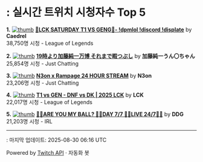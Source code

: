 # : 실시간 트위치 시청자수 Top 5

**1.** [![thumb](https://static-cdn.jtvnw.net/previews-ttv/live_user_caedrel-320x180.jpg)](https://twitch.tv/Caedrel)
**[🔴LCK SATURDAY T1 VS GENG🔴-  !dpmlol !discord !displate](https://twitch.tv/Caedrel)** by **Caedrel**<br>38,750명 시청  - League of Legends

**2.** [![thumb](https://static-cdn.jtvnw.net/previews-ttv/live_user_kato_junichi0817-320x180.jpg)](https://twitch.tv/加藤純一うん〇ちゃん)
**[19時より加藤純一万博 それまで暇つぶし](https://twitch.tv/加藤純一うん〇ちゃん)** by **加藤純一うん〇ちゃん**<br>25,854명 시청  - Just Chatting

**3.** [![thumb](https://static-cdn.jtvnw.net/previews-ttv/live_user_n3on-320x180.jpg)](https://twitch.tv/N3on)
**[N3on x Rampage 24 HOUR STREAM](https://twitch.tv/N3on)** by **N3on**<br>23,206명 시청  - Just Chatting

**4.** [![thumb](https://static-cdn.jtvnw.net/previews-ttv/live_user_lck-320x180.jpg)](https://twitch.tv/LCK)
**[T1 vs GEN - DNF vs DK | 2025 LCK](https://twitch.tv/LCK)** by **LCK**<br>22,017명 시청  - League of Legends

**5.** [![thumb](https://static-cdn.jtvnw.net/previews-ttv/live_user_ddg-320x180.jpg)](https://twitch.tv/DDG)
**[🏀💕ARE YOU MY BALL? 🏀💕DAY 7/7 🏀💕LIVE 24/7🏀💕](https://twitch.tv/DDG)** by **DDG**<br>21,203명 시청  - IRL


---
: 마지막 업데이트: 2025-08-30 06:16 UTC

Powered by [Twitch API](https://dev.twitch.tv/docs/api/reference) · 자동화 봇